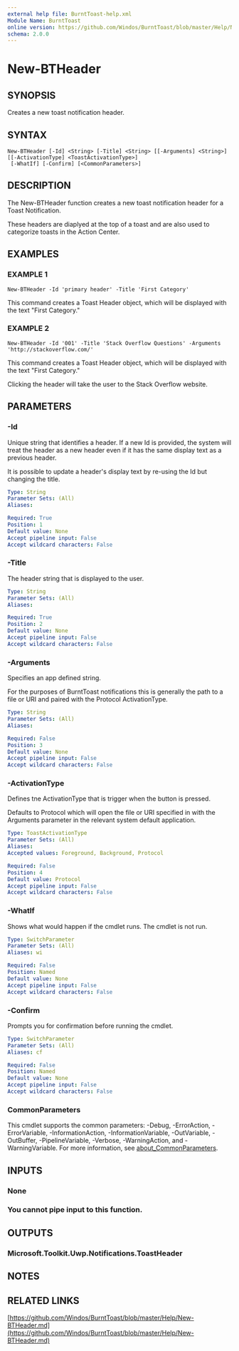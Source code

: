 ```yaml
---
external help file: BurntToast-help.xml
Module Name: BurntToast
online version: https://github.com/Windos/BurntToast/blob/master/Help/New-BTHeader.md
schema: 2.0.0
---
```


# New-BTHeader

## SYNOPSIS
Creates a new toast notification header.

## SYNTAX

```
New-BTHeader [-Id] <String> [-Title] <String> [[-Arguments] <String>] [[-ActivationType] <ToastActivationType>]
 [-WhatIf] [-Confirm] [<CommonParameters>]
```

## DESCRIPTION
The New-BTHeader function creates a new toast notification header for a Toast Notification.

These headers are diaplyed at the top of a toast and are also used to categorize toasts in the Action Center.

## EXAMPLES

### EXAMPLE 1
```
New-BTHeader -Id 'primary header' -Title 'First Category'
```

This command creates a Toast Header object, which will be displayed with the text "First Category."

### EXAMPLE 2
```
New-BTHeader -Id '001' -Title 'Stack Overflow Questions' -Arguments 'http://stackoverflow.com/'
```

This command creates a Toast Header object, which will be displayed with the text "First Category."

Clicking the header will take the user to the Stack Overflow website.

## PARAMETERS

### -Id
Unique string that identifies a header.
If a new Id is provided, the system will treat the header as a new header even if it has the same display text as a previous header.

It is possible to update a header's display text by re-using the Id but changing the title.

```yaml
Type: String
Parameter Sets: (All)
Aliases:

Required: True
Position: 1
Default value: None
Accept pipeline input: False
Accept wildcard characters: False
```

### -Title
The header string that is displayed to the user.

```yaml
Type: String
Parameter Sets: (All)
Aliases:

Required: True
Position: 2
Default value: None
Accept pipeline input: False
Accept wildcard characters: False
```

### -Arguments
Specifies an app defined string.

For the purposes of BurntToast notifications this is generally the path to a file or URI and paired with the Protocol ActivationType.

```yaml
Type: String
Parameter Sets: (All)
Aliases:

Required: False
Position: 3
Default value: None
Accept pipeline input: False
Accept wildcard characters: False
```

### -ActivationType
Defines tne ActivationType that is trigger when the button is pressed.

Defaults to Protocol which will open the file or URI specified in with the Arguments parameter in the relevant system default application.

```yaml
Type: ToastActivationType
Parameter Sets: (All)
Aliases:
Accepted values: Foreground, Background, Protocol

Required: False
Position: 4
Default value: Protocol
Accept pipeline input: False
Accept wildcard characters: False
```

### -WhatIf
Shows what would happen if the cmdlet runs.
The cmdlet is not run.

```yaml
Type: SwitchParameter
Parameter Sets: (All)
Aliases: wi

Required: False
Position: Named
Default value: None
Accept pipeline input: False
Accept wildcard characters: False
```

### -Confirm
Prompts you for confirmation before running the cmdlet.

```yaml
Type: SwitchParameter
Parameter Sets: (All)
Aliases: cf

Required: False
Position: Named
Default value: None
Accept pipeline input: False
Accept wildcard characters: False
```

### CommonParameters
This cmdlet supports the common parameters: -Debug, -ErrorAction, -ErrorVariable, -InformationAction, -InformationVariable, -OutVariable, -OutBuffer, -PipelineVariable, -Verbose, -WarningAction, and -WarningVariable. For more information, see [about_CommonParameters](http://go.microsoft.com/fwlink/?LinkID=113216).

## INPUTS

### None
###     You cannot pipe input to this function.
## OUTPUTS

### Microsoft.Toolkit.Uwp.Notifications.ToastHeader
## NOTES

## RELATED LINKS

[https://github.com/Windos/BurntToast/blob/master/Help/New-BTHeader.md](https://github.com/Windos/BurntToast/blob/master/Help/New-BTHeader.md)

